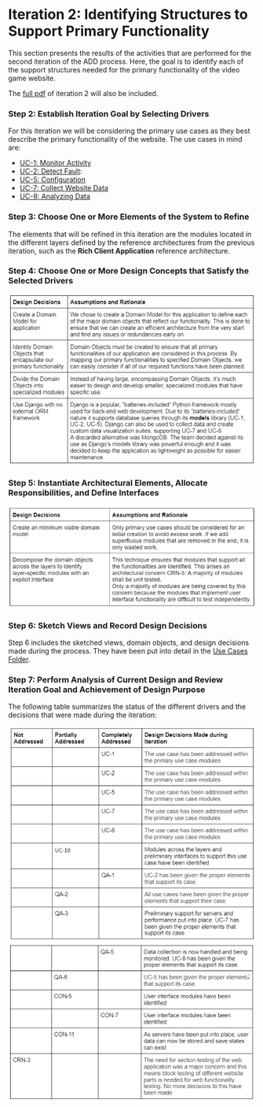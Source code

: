 # Iteration 2: Identifying Structures to Support Primary Functionality
This section presents the results of the activities that are performed for the second iteration of the ADD process. Here, the goal is to identify each of the support structures needed for the primary functionality of the video game website.

The [full pdf](https://github.com/JoeyVillafuerte/SOFE3650-Final-Project/blob/main/Phase%203/Iteration%202/Iteration%202%20Final.pdf) of iteration 2 will also be included.

### Step 2: Establish Iteration Goal by Selecting Drivers
For this iteration we will be considering the primary use cases as they best describe the primary functionality of the website. The use cases in mind are:
- [UC-1: Monitor Activity](https://github.com/JoeyVillafuerte/SOFE3650-Final-Project/blob/main/Phase%203/Iteration%202/Use%20Cases/Iteration%202%20UC-1.jpg)
- [UC-2: Detect Fault](https://github.com/JoeyVillafuerte/SOFE3650-Final-Project/blob/main/Phase%203/Iteration%202/Use%20Cases/Iteration%202%20UC-2.jpg):
- [UC-5: Configuration](https://github.com/JoeyVillafuerte/SOFE3650-Final-Project/blob/main/Phase%203/Iteration%202/Use%20Cases/Iteration%202%20UC-5.jpg)
- [UC-7: Collect Website Data](https://github.com/JoeyVillafuerte/SOFE3650-Final-Project/blob/main/Phase%203/Iteration%202/Use%20Cases/Iteration%202%20UC-7%20.jpg)
- [UC-8: Analyzing Data](https://github.com/JoeyVillafuerte/SOFE3650-Final-Project/blob/main/Phase%203/Iteration%202/Use%20Cases/Iteration%202%20UC-8.jpg)


### Step 3: Choose One or More Elements of the System to Refine
The elements that will be refined in this iteration are the modules located in the different layers defined by the reference architectures from the previous iteration, such as the **Rich Client Application** reference architecture.

### Step 4: Choose One or More Design Concepts that Satisfy the Selected Drivers
![dd4](https://github.com/JoeyVillafuerte/SOFE3650-Final-Project/blob/main/Phase%203/Iteration%202/Design%20Decisions/Iteration%202%20Step%204.jpg)

### Step 5: Instantiate Architectural Elements, Allocate Responsibilities, and Define Interfaces
![dd5](https://github.com/JoeyVillafuerte/SOFE3650-Final-Project/blob/main/Phase%203/Iteration%202/Design%20Decisions/Iteration%202%20Step%205.jpg)

### Step 6: Sketch Views and Record Design Decisions
Step 6 includes the sketched views, domain objects, and design decisions made during the process. They have been put into detail in the [Use Cases Folder](https://github.com/JoeyVillafuerte/SOFE3650-Final-Project/tree/main/Phase%203/Iteration%202/Use%20Cases).

### Step 7: Perform Analysis of Current Design and Review Iteration Goal and Achievement of Design Purpose
The following table summarizes the status of the different drivers and the decisions that were made during the iteration:

![](https://github.com/JoeyVillafuerte/SOFE3650-Final-Project/blob/main/Phase%203/Iteration%202/Design%20Decisions/Iteration%202%20Step%207.1.jpg)
![](https://github.com/JoeyVillafuerte/SOFE3650-Final-Project/blob/main/Phase%203/Iteration%202/Design%20Decisions/Iteration%202%20Step%207.2.jpg)


